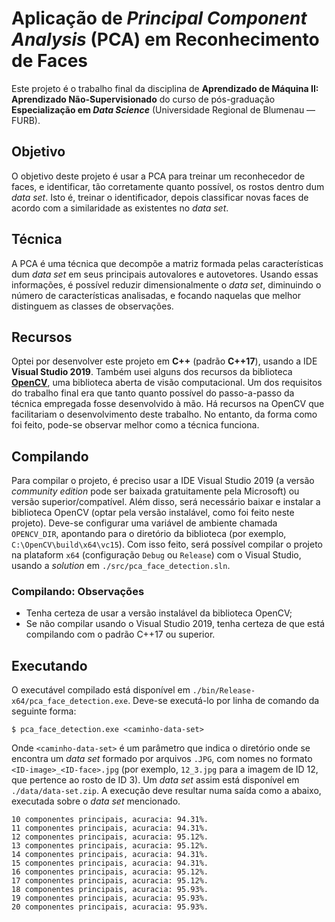 # Aplicação de _Principal Component Analysis_ (PCA) em Reconhecimento de Faces
Este projeto é o trabalho final da disciplina de **Aprendizado de Máquina II: Aprendizado Não-Supervisionado** do curso de pós-graduação **Especialização em _Data Science_** (Universidade Regional de Blumenau — FURB).

## Objetivo
O objetivo deste projeto é usar a PCA para treinar um reconhecedor de faces, e identificar, tão corretamente quanto possível, os rostos dentro dum _data set_. Isto é, treinar o identificador, depois classificar novas faces de acordo com a similaridade as existentes no _data set_.

## Técnica
A PCA é uma técnica que decompõe a matriz formada pelas características dum _data set_ em seus principais autovalores e autovetores. Usando essas informações, é possível reduzir dimensionalmente o _data set_, diminuindo o número de características analisadas, e focando naquelas que melhor distinguem as classes de observações.

## Recursos
Optei por desenvolver este projeto em **C++** (padrão **C++17**), usando a IDE **Visual Studio 2019**. Também usei alguns dos recursos da biblioteca [**OpenCV**](https://opencv.org/), uma biblioteca aberta de visão computacional. Um dos requisitos do trabalho final era que tanto quanto possível do passo-a-passo da técnica empregada fosse desenvolvido à mão. Há recursos na OpenCV que facilitariam o desenvolvimento deste trabalho. No entanto, da forma como foi feito, pode-se observar melhor como a técnica funciona.

## Compilando
Para compilar o projeto, é preciso usar a IDE Visual Studio 2019 (a versão _community edition_ pode ser baixada gratuitamente pela Microsoft) ou versão superior/compatível. Além disso, será necessário baixar e instalar a biblioteca OpenCV (optar pela versão instalável, como foi feito neste projeto). Deve-se configurar uma variável de ambiente chamada `OPENCV_DIR`, apontando para o diretório da biblioteca (por exemplo, `C:\OpenCV\build\x64\vc15`). Com isso feito, será possível compilar o projeto na plataform `x64` (configuração `Debug` ou `Release`) com o Visual Studio, usando a _solution_ em `./src/pca_face_detection.sln`.

### Compilando: Observações
- Tenha certeza de usar a versão instalável da biblioteca OpenCV;
- Se não compilar usando o Visual Studio 2019, tenha certeza de que está compilando com o padrão C++17 ou superior.

## Executando
O executável compilado está disponível em `./bin/Release-x64/pca_face_detection.exe`. Deve-se executá-lo por linha de comando da seguinte forma:

```
$ pca_face_detection.exe <caminho-data-set>
```

Onde `<caminho-data-set>` é um parâmetro que indica o diretório onde se encontra um _data set_ formado por arquivos `.JPG`, com nomes no formato `<ID-image>_<ID-face>.jpg` (por exemplo, `12_3.jpg` para a imagem de ID 12, que pertence ao rosto de ID 3). Um _data set_ assim está disponível em `./data/data-set.zip`. A execução deve resultar numa saída como a abaixo, executada sobre o _data set_ mencionado.

```
10 componentes principais, acuracia: 94.31%.
11 componentes principais, acuracia: 94.31%.
12 componentes principais, acuracia: 95.12%.
13 componentes principais, acuracia: 95.12%.
14 componentes principais, acuracia: 94.31%.
15 componentes principais, acuracia: 94.31%.
16 componentes principais, acuracia: 95.12%.
17 componentes principais, acuracia: 95.12%.
18 componentes principais, acuracia: 95.93%.
19 componentes principais, acuracia: 95.93%.
20 componentes principais, acuracia: 95.93%.
```
